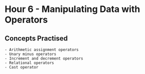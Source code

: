 # Hour 6 - Manipulating Data with Operators


## Concepts Practised 

    - Arithmetic assignment operators
    - Unary minus operators
    - Increment and decrement operators
    - Relational operators
    - Cast operator